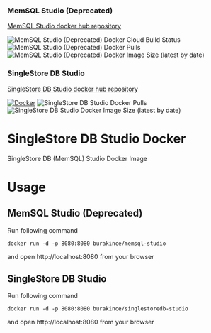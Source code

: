 ### MemSQL Studio (Deprecated)

[MemSQL Studio docker hub repository](https://hub.docker.com/r/burakince/memsql-studio)

![MemSQL Studio (Deprecated) Docker Cloud Build Status](https://img.shields.io/docker/cloud/build/burakince/memsql-studio)
![MemSQL Studio (Deprecated) Docker Pulls](https://img.shields.io/docker/pulls/burakince/memsql-studio)
![MemSQL Studio (Deprecated) Docker Image Size (latest by date)](https://img.shields.io/docker/image-size/burakince/memsql-studio?sort=date)

### SingleStore DB Studio

[SingleStore DB Studio docker hub repository](https://hub.docker.com/r/burakince/singlestoredb-studio)

[![Docker](https://github.com/burakince/singlestoredb-studio/actions/workflows/docker-publish.yml/badge.svg)](https://github.com/burakince/singlestoredb-studio/actions/workflows/docker-publish.yml)
![SingleStore DB Studio Docker Pulls](https://img.shields.io/docker/pulls/burakince/singlestoredb-studio)
![SingleStore DB Studio Docker Image Size (latest by date)](https://img.shields.io/docker/image-size/burakince/singlestoredb-studio?sort=date)

# SingleStore DB Studio Docker

SingleStore DB (MemSQL) Studio Docker Image

# Usage

## MemSQL Studio (Deprecated)

Run following command

```
docker run -d -p 8080:8080 burakince/memsql-studio
```

and open http://localhost:8080 from your browser

## SingleStore DB Studio

Run following command

```
docker run -d -p 8080:8080 burakince/singlestoredb-studio
```

and open http://localhost:8080 from your browser
